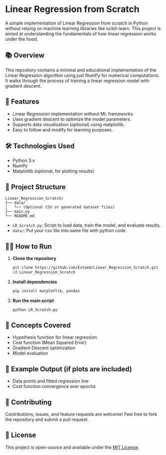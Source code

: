 # Linear Regression from Scratch

A simple implementation of Linear Regression from scratch in Python without relying on machine learning libraries like scikit-learn. This project is aimed at understanding the fundamentals of how linear regression works under the hood.

## 📚 Overview

This repository contains a minimal and educational implementation of the Linear Regression algorithm using just NumPy for numerical computations. It walks through the process of training a linear regression model with gradient descent.

## 🚀 Features

- Linear Regression implementation without ML frameworks.
- Uses gradient descent to optimize the model parameters.
- Supports data visualization (optional) using matplotlib.
- Easy to follow and modify for learning purposes.

## 🛠️ Technologies Used

- Python 3.x
- NumPy
- Matplotlib (optional, for plotting results)

## 📂 Project Structure

```
Linear_Regression_Scratch/
├── data/
│   └── (Optional CSV or generated dataset files)
├── main.py
└── README.md
```

- `LR_Scratch.py`: Script to load data, train the model, and evaluate results.
- `data/`: Put your csv file into same file with python code.

## 🧑‍💻 How to Run

1. **Clone the repository**

   ```bash
   git clone https://github.com/Estaed/Linear_Regression_Scratch.git
   cd Linear_Regression_Scratch
   ```

2. **Install dependencies**

   ```bash
   pip install matplotlib, pandas
   ```

3. **Run the main script**

   ```bash
   python LR_Scratch.py
   ```

## 🧠 Concepts Covered

- Hypothesis function for linear regression
- Cost function (Mean Squared Error)
- Gradient Descent optimization
- Model evaluation

## 🎨 Example Output (if plots are included)

- Data points and fitted regression line
- Cost function convergence over epochs

## 🤝 Contributing

Contributions, issues, and feature requests are welcome! Feel free to fork the repository and submit a pull request.

## 📄 License

This project is open-source and available under the [MIT License](LICENSE).
